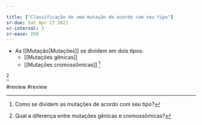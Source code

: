 ```yaml
---

title: ["Classificação de uma mutação de acordo com seu tipo"]
sr-due: Sat Apr 17 2021
sr-interval: 3
sr-ease: 250
---
```


+ As [[Mutação|Mutações]] se dividem em dois tipos:
	+ [[Mutações gênicas]]
	+ [[Mutações cromossômicas]] [^519973]

[^519973]: Como se dividem as mutações de acordo com seu tipo?

[^997079]

[^997079]: Qual a diferença entre mutações gênicas e cromossômicas?

#review #review 
